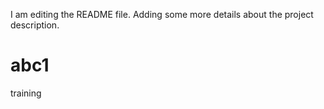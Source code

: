 I am editing the README file. Adding some more details about the project description.
# abc1
training
